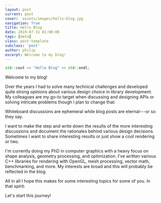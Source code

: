 ```yaml
---
layout: post
current: post
cover:  assets/images/hello-blog.jpg
navigation: True
title: Hello Blog
date: 2019-07-31 01:00:00
tags: [meta]
class: post-template
subclass: 'post'
author: philip
excerpt: Welcome to my blog!
---
```


```cpp
std::cout << "Hello Blog" << std::endl;
```

Welcome to my blog!

Over the years I had to solve many technical challenges and developed quite strong opinions about various design choice in library development.
My colleagues are my go-to target when discussing and designing APIs or solving intricate problems though I plan to change that:

Whiteboard discussions are ephemeral while blog posts are eternal---or so they say.

I want to make the step and write down the results of the more interesting discussions and document the rationales behind various design decisions.
Sometimes I want to share interesting results or just show a cool rendering or two.

I'm currently doing my PhD in computer graphics with a heavy focus on shape analysis, geometry processing, and optimization.
I've written various C++ libraries for rendering with OpenGL, mesh processing, vector math, benchmarking, and more.
My interests are broad and this will probably be reflected in the blog.

All in all I hope this makes for some interesting topics for some of you.
In that spirit:

Let's start this journey!
